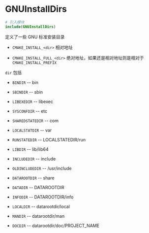 # GNUInstallDirs

```cmake
# 引入模块
include(GNUInstallDirs)
```

定义了一些 GNU 标准安装目录

- `CMAKE_INSTALL_<dir>` 相对地址

- `CMAKE_INSTALL_FULL_<dir>` 绝对地址，如果还是相对地址则是相对于 `CMAKE_INSTALL_PREFIX`

`dir` 包括

- `BINDIR` -- bin

- `SBINDIR` -- sbin

- `LIBEXEDIR` -- libexec

- `SYSCONFDIR` -- etc

- `SHAREDSTATEDIR` -- com

- `LOCALSTATDIR` -- var

- `RUNSTATEDIR` -- LOCALSTATEDIR/run

- `LIBDIR` -- lib/lib64

- `INCLUDEDIR` -- include

- `OLDINCLUDEDIR` -- /usr/include

- `DATAROOTDIR` -- share

- `DATADIR` -- DATAROOTDIR

- `INFODIR` -- DATAROOTDIR/info

- `LOCALDIR` -- datarootdir/local

- `MANDIR` -- datarootdir/man

- `DOCDIR` -- datarootdir/doc/PROJECT_NAME
